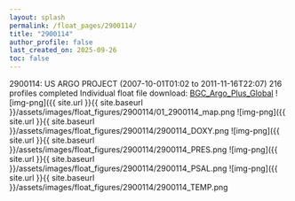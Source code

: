 ```yaml
---
layout: splash
permalink: /float_pages/2900114/
title: "2900114"
author_profile: false
last_created_on: 2025-09-26
toc: false
---
```

 
2900114: US ARGO PROJECT (2007-10-01T01:02 to 2011-11-16T22:07)
216 profiles completed
Individual float file download: [BGC_Argo_Plus_Global](https://ftp.soest.hawaii.edu/bgc_argo_plus/Individual_Floats/outliers_removed/2900114_Sprof_processed.nc)
![img-png]({{ site.url }}{{ site.baseurl }}/assets/images/float_figures/2900114/01_2900114_map.png
![img-png]({{ site.url }}{{ site.baseurl }}/assets/images/float_figures/2900114/2900114_DOXY.png
![img-png]({{ site.url }}{{ site.baseurl }}/assets/images/float_figures/2900114/2900114_PRES.png
![img-png]({{ site.url }}{{ site.baseurl }}/assets/images/float_figures/2900114/2900114_PSAL.png
![img-png]({{ site.url }}{{ site.baseurl }}/assets/images/float_figures/2900114/2900114_TEMP.png
